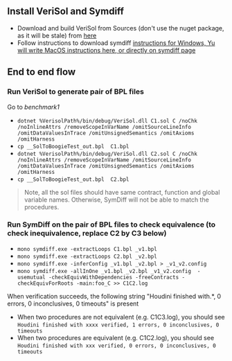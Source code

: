 ## Install VeriSol and Symdiff
* Download and build VeriSol from Sources (don't use the nuget package, as it will be stale) from [here](https://github.com/microsoft/verisol/blob/master/INSTALL.md)
* Follow instructions to download symdiff [instructions for Windows, Yu will write MacOS instructions here, or directly on symdiff page](https://github.com/boogie-org/symdiff/blob/master/docs/Documentation.md)
 
## End to end flow
### Run VeriSol to generate pair of BPL files
Go to *benchmark1*
* `dotnet %VerisolPath%/bin/debug/VeriSol.dll C1.sol C /noChk /noInlineAttrs /removeScopeInVarName /omitSourceLineInfo /omitDataValuesInTrace /omitUnsignedSemantics /omitAxioms /omitHarness` 
* `cp __SolToBoogieTest_out.bpl  C1.bpl`
* `dotnet %VerisolPath%/bin/debug/VeriSol.dll C2.sol C /noChk /noInlineAttrs /removeScopeInVarName /omitSourceLineInfo /omitDataValuesInTrace /omitUnsignedSemantics /omitAxioms /omitHarness` 
* `cp __SolToBoogieTest_out.bpl  C2.bpl`

> Note, all the sol files should have same contract, function and global variable names. Otherwise, SymDiff will not be able to match the procedures. 

### Run SymDiff on the pair of BPL files to check equivalence (to check inequivalence, replace C2 by C3 below)
* `mono symdiff.exe -extractLoops C1.bpl _v1.bpl`
* `mono symdiff.exe -extractLoops C2.bpl _v2.bpl`
* `mono symdiff.exe -inferConfig _v1.bpl _v2.bpl > _v1_v2.config`
* `mono symdiff.exe -allInOne _v1.bpl _v2.bpl _v1_v2.config  -usemutual -checkEquivWithDependencies -freeContracts -checkEquivForRoots -main:foo_C >> C1C2.log`

When verification succeeds, the following string "Houdini finished with.*, 0 errors, 0 inconclusives, 0 timeouts" is present
   *  When two procedures are not equivalent (e.g. C1C3.log), you should see `Houdini finished with xxxx verified, 1 errors, 0 inconclusives, 0 timeouts`
   *  When two procedures are equivalent (e.g. C1C2.log), you should see `Houdini finished with xxx verified, 0 errors, 0 inconclusives, 0 timeouts`
